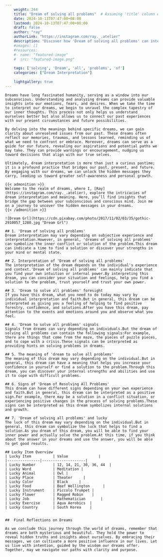 ```yaml
---
    weight: 244
    title: "Dream of solving all problems"  # Assuming 'title' column exists
    date: 2024-10-13T07:47:00+08:00
    lastmod: 2024-10-13T07:47:00+08:00
    draft: false
    author: "ray"
    authorLink: "https://instagram.com/ray._.atelier"
    description: "Discover how 'Dream of solving all problems' can interpret your future and uncover its significant meanings in your life."
    #images: []
    #resources:
    #- name: "featured-image"
    #  src: "featured-image.png"
    
    tags: ['solving', 'Dream', 'all', 'problems', 'of']
    categories: ["Dream Interpretation"]
    
    lightgallery: true
---
```

    
    Dreams have long fascinated humanity, serving as a window into our subconscious. Understanding and analyzing dreams can provide valuable insights into our emotions, fears, and desires. When we take the time to interpret our dreams, we begin to unravel the complex tapestry of our inner thoughts. This process not only helps us understand ourselves better but also allows us to connect our past experiences with our present circumstances and future possibilities.
    
    By delving into the meanings behind specific dreams, we can gain clarity about unresolved issues from our past. These dreams often reflect our memories, traumas, and lessons learned, reminding us of what we need to confront or embrace. Moreover, dreams can serve as a guide for our future, revealing our aspirations and potential paths we may take. They can provide warnings or encouragement, nudging us toward decisions that align with our true selves.
    
    Ultimately, dream interpretation is more than just a curious pastime; it is a profound practice that bridges our past, present, and future. By engaging with our dreams, we can unlock the hidden messages they carry, leading us toward greater self-awareness and personal growth.
    
    {{< admonition >}}
    Welcome to the realm of dreams, where I, [Ray](https://instagram.com/ray._.atelier), explore the intricacies of dream interpretation and meaning. Here, you’ll find insights that bridge the gap between your subconscious and conscious mind. Join me on a journey to uncover the hidden messages in your dreams.
    {{< /admonition >}}
    
    ![Dream Grl](https://cdn.pixabay.com/photo/2017/11/02/03/35/gothic-2910057_1280.jpg "Dream Grl")
    
    ## 1. 'Dream of solving all problems'
    Dream interpretation may vary depending on subjective experience and interpretation.However, in general, 'dreams of solving all problems' can symbolize the inner conflict or solution of the problem.This dream can indicate a time to find a solution or discover your strengths in your mind or mental state.
    
    ## 2. Interpretation of 'Dream of solving all problems'
    The interpretation of the dream depends on the individual's experience and context.'Dream of solving all problems' can mainly indicate that you find your own intuition or internal power.By interpreting this dream, you can consider your situation and feelings, help you find a solution to the problem, trust yourself and trust your own power.
    
    ## 3. 'Dream to solve all problems' foresight
    If you have this dream, what you need to do today may vary by individual interpretation and faith.But in general, this dream can be interpreted as giving you a feeling of helping to find positive forestry, confidence, and solutions.After you have this dream, pay attention to the events and emotions around you and observe what you feel.
    
    ## 4. 'Dream to solve all problems' signals
    Signals from dreams can vary depending on individuals.But the dream of solving all problems can contain the following signals:For example, there are things that come from the maze, the pieces of puzzle pieces, and to cope with a crisis.These signals can be interpreted as providing hints on solving problems in dreams.
    
    ## 5. The meaning of 'dream to solve all problems'
    The meaning of this dream may vary depending on the individual.But in general, this dream can have a meaning that helps you increase your confidence in yourself or find a solution to the problem.Through this dream, you can discover your internal strengths and abilities and use it to cope with difficult problems.
    
    ## 6. Signs of 'Dream of Resolving All Problems'
    This dream can have different signs depending on your own experience and faith.But in general, this dream can be interpreted as a positive sign.For example, there may be a solution in a conflict situation, or experiencing positive changes in the process of solving problems.These signs can be interpreted as this dream symbolizes internal solutions and growth.
    
    ## 7. 'Dream of solving all problems' and lucky
    The luck of this dream may vary depending on the individual.But in general, this dream can symbolize the luck that helps to find a solution.As you dream of this dream, you will be able to find your inner power and actually solve the problem.At this time, if you think about the answer in your dreams and use the answer, you will be able to get good results.
    
    ## Lucky Item Overview
    | Lucky Item          | Value              |
    |---------------|--------------------|
    | Lucky Number        | 12, 14, 21, 30, 36, 44  |
    | Lucky Word          | Meditation |
    | Lucky Animal        | Owl |
    | Lucky Place         | Theater     |
    | Lucky Color         | Black     |
    | Lucky Food          | Beef Wellington      |
    | Lucky Instrument    | Piccolo Trumpet |
    | Lucky Flower        | Ragged Robin    |
    | Lucky Job           | Mathematician       |
    | Lucky Exercise      | Aqua Aerobics  |
    | Lucky Country       | South Korea    |
    
    
    ##  Final Reflections on Dreams
    
    As we conclude this journey through the world of dreams, remember that dreams are both mysterious and beautiful. They hold the power to reveal hidden truths and insights about ourselves. By embracing their messages, we can cultivate a more positive influence in our lives. Let us live with intention, guided by the wisdom our dreams offer. Together, may we navigate our paths with clarity and purpose.
    